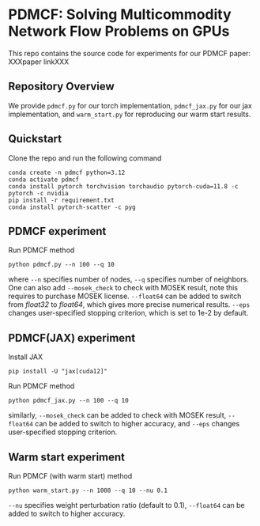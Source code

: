# PDMCF: Solving Multicommodity Network Flow Problems on GPUs

This repo contains the source code for experiments for our PDMCF paper: XXXpaper linkXXX

## Repository Overview

We provide <code>pdmcf.py</code> for our torch implementation, <code>pdmcf_jax.py</code> for our jax implementation, and <code>warm_start.py</code> for reproducing our warm start results.

## Quickstart
Clone the repo and run the following command
```
conda create -n pdmcf python=3.12
conda activate pdmcf
conda install pytorch torchvision torchaudio pytorch-cuda=11.8 -c pytorch -c nvidia
pip install -r requirement.txt
conda install pytorch-scatter -c pyg
```
## PDMCF experiment
Run PDMCF method
```
python pdmcf.py --n 100 --q 10 
```
where <code>--n</code> specifies number of nodes, <code>--q</code> specifies number of neighbors. One can also add <code>--mosek_check</code> to check with MOSEK result, note this requires to purchase MOSEK license. <code>--float64</code> can be added to switch from *float32* to *float64*, which gives more precise numerical results. <code>--eps</code> changes user-specified stopping criterion, which is set to 1e-2 by default.
## PDMCF(JAX) experiment
Install JAX
```
pip install -U "jax[cuda12]"
```
Run PDMCF method
```
python pdmcf_jax.py --n 100 --q 10
```
similarly, <code>--mosek_check</code> can be added to check with MOSEK result, <code>--float64</code> can be added to switch to higher accuracy, and <code>--eps</code> changes user-specified stopping criterion.
## Warm start experiment
Run PDMCF (with warm start) method
```
python warm_start.py --n 1000 --q 10 --nu 0.1
```
<code>--nu</code> specifies weight perturbation ratio (default to 0.1), <code>--float64</code> can be added to switch to higher accuracy.
